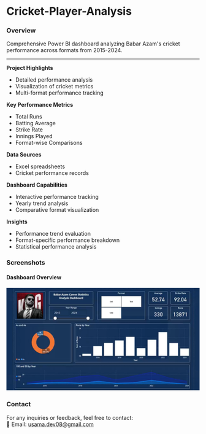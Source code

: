 # Cricket-Player-Analysis

### **Overview**
Comprehensive Power BI dashboard analyzing Babar Azam's cricket performance across formats from 2015-2024.

---
 **Project Highlights**
  - Detailed performance analysis
  - Visualization of cricket metrics
  - Multi-format performance tracking

 **Key Performance Metrics**
   - Total Runs
   - Batting Average
   - Strike Rate
   - Innings Played
   - Format-wise Comparisons

 **Data Sources**
   - Excel spreadsheets
   - Cricket performance records

 **Dashboard Capabilities**
   - Interactive performance tracking
   - Yearly trend analysis
   - Comparative format visualization

 **Insights**
   - Performance trend evaluation
   - Format-specific performance breakdown
   - Statistical performance analysis

### Screenshots
#### Dashboard Overview
![Dashboard Overview](./cricketplayerdashboard.png)

### **Contact**
For any inquiries or feedback, feel free to contact:  
📧 Email: usama.dev08@gmail.com
